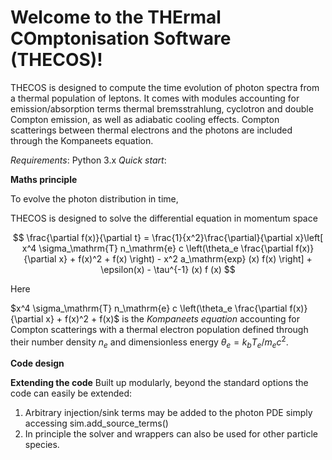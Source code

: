# Welcome to the THErmal COmptonisation Software (THECOS)!

THECOS is designed to compute the time evolution of photon spectra from a thermal population of leptons. It comes with modules accounting for emission/absorption terms thermal bremsstrahlung, cyclotron and double Compton emission, as well as adiabatic cooling effects. Compton scatterings between thermal electrons and the photons are included through the Kompaneets equation. 

*Requirements*: Python 3.x
*Quick start*: 

**Maths principle**

To evolve the photon distribution in time, 

THECOS is designed to solve the differential equation in momentum space

$$ \frac{\partial f(x)}{\partial t}  = \frac{1}{x^2}\frac{\partial}{\partial x}\left[   x^4 \sigma_\mathrm{T} n_\mathrm{e} c \left(\theta_e \frac{\partial f(x)}{\partial x} + f(x)^2 + f(x) \right)  -  x^2 a_\mathrm{exp} (x)  f(x) \right]
    + \epsilon(x) - \tau^{-1} (x) f (x) $$

Here 

$x^4 \sigma_\mathrm{T} n_\mathrm{e} c \left(\theta_e \frac{\partial f(x)}{\partial x} + f(x)^2 + f(x)$ is the *Kompaneets equation* accounting for Compton scatterings with a thermal electron population defined through their number density $n_e$ and dimensionless energy $\theta_e = k_b T_e /m_e c^2$.

**Code design**

**Extending the code**
Built up modularly, beyond the standard options the code can easily be extended: 
1. Arbitrary injection/sink terms may be added to the photon PDE simply accessing sim.add_source_terms() 
2. In principle the solver and wrappers can also be used for other particle species. 

